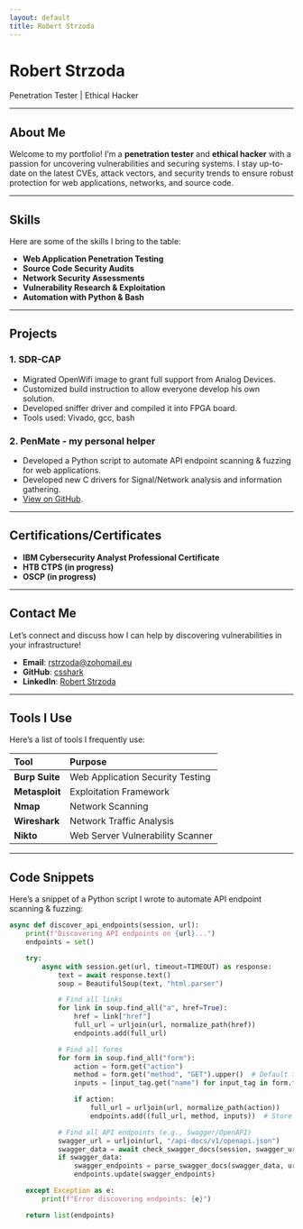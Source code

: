 ```yaml
---
layout: default
title: Robert Strzoda
---
```


# Robert Strzoda

Penetration Tester | Ethical Hacker

---

## About Me

Welcome to my portfolio! I’m a **penetration tester** and **ethical hacker** with a passion for uncovering vulnerabilities and securing systems. I stay up-to-date on the latest CVEs, attack vectors, and security trends to ensure robust protection for web applications, networks, and source code.

---

## Skills

Here are some of the skills I bring to the table:

- **Web Application Penetration Testing**
- **Source Code Security Audits**
- **Network Security Assessments**
- **Vulnerability Research & Exploitation**
- **Automation with Python & Bash**

---

## Projects

### 1. **SDR-CAP**
   - Migrated OpenWifi image to grant full support from Analog Devices.
   - Customized build instruction to allow everyone develop his own solution.
   - Developed sniffer driver and compiled it into FPGA board.
   - Tools used: Vivado, gcc, bash

### 2. **PenMate - my personal helper**
   - Developed a Python script to automate API endpoint scanning & fuzzing for web applications.
   - Developed new C drivers for Signal/Network analysis and information gathering.
   - [View on GitHub](https://github.com/csshark/pen-mate).

---

## Certifications/Certificates

- **IBM Cybersecurity Analyst Professional Certificate**
- **HTB CTPS (in progress)**
- **OSCP (in progress)**

---

## Contact Me

Let’s connect and discuss how I can help by discovering vulnerabilities in your infrastructure!

- **Email**: [rstrzoda@zohomail.eu](mailto:rstrzoda@zohomail.eu)
- **GitHub**: [csshark](https://github.com/csshark)
- **LinkedIn**: [Robert Strzoda](https://www.linkedin.com/in/robertstrzoda)

---

## Tools I Use

Here’s a list of tools I frequently use:

| Tool           | Purpose                          |
|:---------------|:---------------------------------|
| **Burp Suite** | Web Application Security Testing |
| **Metasploit** | Exploitation Framework           |
| **Nmap**       | Network Scanning                 |
| **Wireshark**  | Network Traffic Analysis         |
| **Nikto**      | Web Server Vulnerability Scanner|

---

## Code Snippets

Here’s a snippet of a Python script I wrote to automate API endpoint scanning & fuzzing:

```python
async def discover_api_endpoints(session, url):
    print(f"Discovering API endpoints on {url}...")
    endpoints = set()

    try:
        async with session.get(url, timeout=TIMEOUT) as response:
            text = await response.text()
            soup = BeautifulSoup(text, "html.parser")

            # Find all links
            for link in soup.find_all("a", href=True):
                href = link["href"]
                full_url = urljoin(url, normalize_path(href))
                endpoints.add(full_url)

            # Find all forms
            for form in soup.find_all("form"):
                action = form.get("action")
                method = form.get("method", "GET").upper()  # Default to GET if method is not specified
                inputs = [input_tag.get("name") for input_tag in form.find_all("input")]

                if action:
                    full_url = urljoin(url, normalize_path(action))
                    endpoints.add((full_url, method, inputs))  # Store form details

            # Find all API endpoints (e.g., Swagger/OpenAPI)
            swagger_url = urljoin(url, "/api-docs/v1/openapi.json")
            swagger_data = await check_swagger_docs(session, swagger_url)
            if swagger_data:
                swagger_endpoints = parse_swagger_docs(swagger_data, url)
                endpoints.update(swagger_endpoints)

    except Exception as e:
        print(f"Error discovering endpoints: {e}")

    return list(endpoints)
